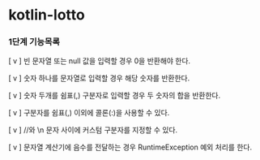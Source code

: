 # kotlin-lotto

### 1단계 기능목록

[ v ] 빈 문자열 또는 null 값을 입력할 경우 0을 반환해야 한다.

[ v ] 숫자 하나를 문자열로 입력할 경우 해당 숫자를 반환한다.

[ v ] 숫자 두개를 쉼표(,) 구분자로 입력할 경우 두 숫자의 합을 반환한다.

[ v ] 구분자를 쉼표(,) 이외에 콜론(:)을 사용할 수 있다.

[ v ] //와 \n 문자 사이에 커스텀 구분자를 지정할 수 있다.

[ v ] 문자열 계산기에 음수를 전달하는 경우 RuntimeException 예외 처리를 한다.
